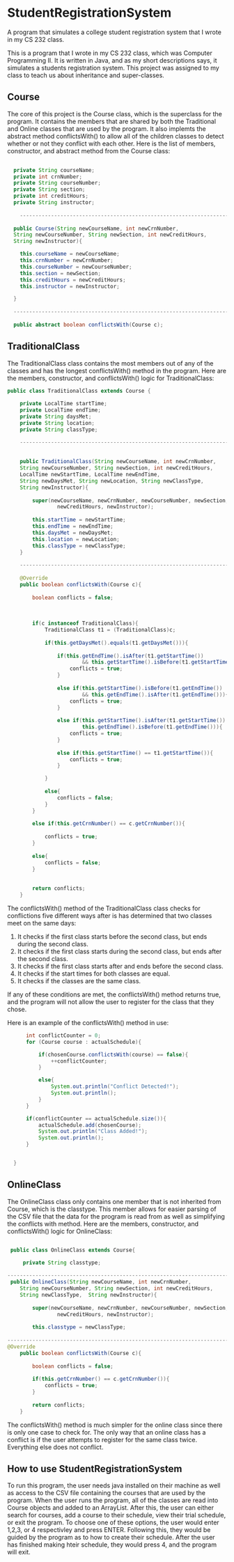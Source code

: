 # StudentRegistrationSystem
A program that simulates a college student registration system that I wrote in my CS 232 class.


This is a program that I wrote in my CS 232 class, which was Computer Programming II. It is written in Java,
and as my short descriptions says, it simulates a students registration system. This project was assigned to my
class to teach us about inheritance and super-classes.

## Course

The core of this project is the Course class, which is the superclass for the program. It contains the members that
are shared by both the Traditional and Online classes that are used by the program. It also implemts the abstract method conflictsWith() to allow all of the children classes to detect whether or not they conflict with each other. Here is the list of members, constructor, and abstract method from the Course class:

```java
 
  private String courseName;
  private int crnNumber;
  private String courseNumber;
  private String section;
  private int creditHours;
  private String instructor;
    
    ------------------------------------------------------------------------
    
  public Course(String newCourseName, int newCrnNumber,
  String newCourseNumber, String newSection, int newCreditHours,
  String newInstructor){

    this.courseName = newCourseName;
    this.crnNumber = newCrnNumber;
    this.courseNumber = newCourseNumber;
    this.section = newSection;
    this.creditHours = newCreditHours;
    this.instructor = newInstructor;

  }
  
  --------------------------------------------------------------------------
  
  public abstract boolean conflictsWith(Course c);

```
## TraditionalClass

The TraditionalClass class contains the most members out of any of the classes and has the longest conflictsWith() method in the program. Here are the members, constructor, and conflictsWith() logic for TraditionalClass:

```java
public class TraditionalClass extends Course {
    
    private LocalTime startTime;
    private LocalTime endTime;
    private String daysMet;
    private String location;
    private String classType;

    ----------------------------------------------------------------------
    
    
    public TraditionalClass(String newCourseName, int newCrnNumber,
    String newCourseNumber, String newSection, int newCreditHours,
    LocalTime newStartTime, LocalTime newEndTime,
    String newDaysMet, String newLocation, String newClassType, 
    String newInstructor){
        
        super(newCourseName, newCrnNumber, newCourseNumber, newSection,
                newCreditHours, newInstructor);
        
        this.startTime = newStartTime;
        this.endTime = newEndTime;
        this.daysMet = newDaysMet;
        this.location = newLocation;
        this.classType = newClassType;
    }
    
    -----------------------------------------------------------------------
    
    @Override
    public boolean conflictsWith(Course c){
        
        boolean conflicts = false;
        
        
        
        if(c instanceof TraditionalClass){
            TraditionalClass t1 = (TraditionalClass)c;
            
            if(this.getDaysMet().equals(t1.getDaysMet())){
            
                if(this.getEndTime().isAfter(t1.getStartTime())
                        && this.getStartTime().isBefore(t1.getStartTime())){
                    conflicts = true;
                }
                
                else if(this.getStartTime().isBefore(t1.getEndTime())
                        && this.getEndTime().isAfter(t1.getEndTime())){
                    conflicts = true;
                }
                
                else if(this.getStartTime().isAfter(t1.getStartTime()) &&
                        this.getEndTime().isBefore(t1.getEndTime())){
                    conflicts = true;
                }
                
                else if(this.getStartTime() == t1.getStartTime()){
                    conflicts = true;
                }

            }
            
            else{
                conflicts = false;
            }
        }
        
        else if(this.getCrnNumber() == c.getCrnNumber()){
            
            conflicts = true;
        }
        
        else{
            conflicts = false;
        }
        
        
        return conflicts;
    }
```

The conflictsWith() method of the TraditionalClass class checks for conflictions five different ways after is has determined that two classes meet on the same days:
1. It checks if the first class starts before the second class, but ends during the second class.
2. It checks if the first class starts during the second class, but ends after the second class.
3. It checks if the first class starts after and ends before the second class.
4. It checks if the start times for both classes are equal.
5. It checks if the classes are the same class.

If any of these conditions are met, the conflictsWith() method returns true, and the program will not allow the user to register for the class that they chose.

Here is an example of the conflictsWith() method in use:

```java
      int conflictCounter = 0;
      for (Course course : actualSchedule){

          if(chosenCourse.conflictsWith(course) == false){
              ++conflictCounter;
          }

          else{
              System.out.println("Conflict Detected!");
              System.out.println();
          }
      }

      if(conflictCounter == actualSchedule.size()){
          actualSchedule.add(chosenCourse);
          System.out.println("Class Added!");
          System.out.println();
      }


  }
```

## OnlineClass

The OnlineClass class only contains one member that is not inherited from Course, which is the classtype. This member allows for easier parsing of the CSV file that the data for the program is read from as well as simplifying the conflicts with method. Here are the members, constructor, and conflictsWith() logic for OnlineClass:

```java

 public class OnlineClass extends Course{

     private String classtype;
    
-------------------------------------------------------------------------------------
 public OnlineClass(String newCourseName, int newCrnNumber,
    String newCourseNumber, String newSection, int newCreditHours,
    String newClassType,  String newInstructor){
        
        super(newCourseName, newCrnNumber, newCourseNumber, newSection,
                newCreditHours, newInstructor);
        
        this.classtype = newClassType;
                
-------------------------------------------------------------------------------------
@Override
    public boolean conflictsWith(Course c){
        
        boolean conflicts = false;
        
        if(this.getCrnNumber() == c.getCrnNumber()){
            conflicts = true;
        }
        
        return conflicts;
    }
```

The conflictsWith() method is much simpler for the online class since there is only one case to check for. The only way that an online class has a conflict is if the user attempts to register for the same class twice. Everything else does not conflict.

## How to use StudentRegistrationSystem

To run this program, the user needs java installed on their machine as well as access to the CSV file containing the courses that are used by the program. When the user runs the program, all of the classes are read into Course objects and added to an ArrayList. After this, the user can either search for courses, add a course to their schedule, view their trial schedule, or exit the program. To choose one of these options, the user would enter 1,2,3, or 4 respectivley and press ENTER. Following this, they would be guided by the program as to how to create their schedule. After the user has finished making hteir schedule, they would press 4, and the program will exit.












